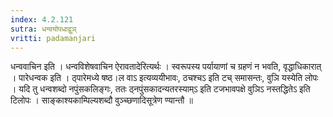 ```yaml
---
index: 4.2.121
sutra: धन्वयोपधाद्वुञ्
vritti: padamanjari
---
```


 धन्ववाचिन इति । धन्वविशेषवाचिन ऐरावतादेरित्यर्थः । स्वरूपस्य पर्यायाणां च ग्रहणं न भवति, वृद्धाधिकारात् । पारेधन्वक इति । ठ्पारेमध्ये षष्ठ।ल वाऽ इत्यव्ययीभावः, ठचश्चऽ इति टच् समासन्तः, वुञि यस्येति लोपः । यदि तु धन्वशब्दो नपुंसकलिङ्गः, ततः ठ्नपुंसकादन्यतरस्याम्ऽ इति टजभावपक्षे वुञिऽ नस्तद्धितेऽ इति टिलोपः । साङ्काश्यकाम्पिल्यशब्दौ वुञ्च्छणादिसूत्रेण ण्यान्तौ ॥